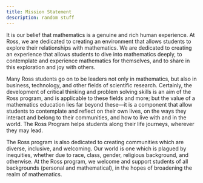 ```yaml
---
title: Mission Statement
description: random stuff
---
```


It is our belief that mathematics is a genuine and rich human experience. At Ross, we are dedicated to creating an environment that allows students to explore their relationships with mathematics. We are dedicated to creating an experience that allows students to dive into mathematics deeply, to contemplate and experience mathematics for themselves, and to share in this exploration and joy with others.

Many Ross students go on to be leaders not only in mathematics, but also in business, technology, and other fields of scientific research. Certainly, the development of critical thinking and problem solving skills is an aim of the Ross program, and is applicable to these fields and more; but the value of a mathematics education lies far beyond these—it is a component that allow students to contemplate and reflect on their own lives, on the ways they interact and belong to their communities, and how to live with and in the world. The Ross Program helps students along their life journeys, wherever they may lead.

The Ross program is also dedicated to creating communities which are diverse, inclusive, and welcoming. Our world is one which is plagued by inequities, whether due to race, class, gender, religious background, and otherwise. At the Ross program, we welcome and support students of all backgrounds (personal and mathematical), in the hopes of broadening the realm of mathematics.